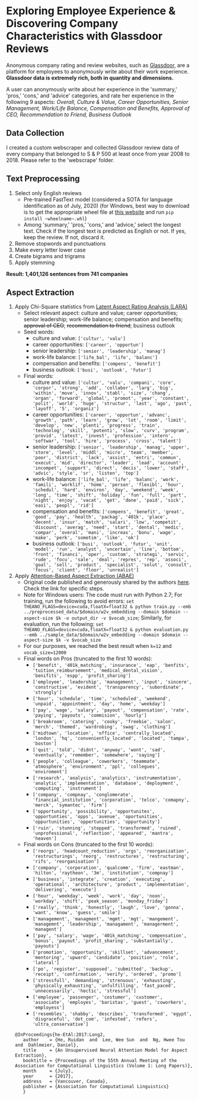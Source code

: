 # Exploring Employee Experience & Discovering Company Characteristics with Glassdoor Reviews
Anonymous company rating and review websites, such as [Glassdoor](https://www.glassdoor.com/index.htm), are a platform for employees to anonymously write about their work experience. **Glassdoor data is extremely rich, both in quantity and dimensions.**

A user can anonymously write about her experience in the 'summary,' 'pros,' 'cons,' and 'advice' categories, and rate her experience in the following 9 aspects: *Overall, Culture & Value, Career Opportunities, Senior Management, Work/Life Balance, Compensation and Benefits, Approval of CEO, Recommendation to Friend, Business Outlook*

## Data Collection
I created a custom webscraper and collected Glassdoor review data of every company that belonged to S & P 500 at least once from year 2008 to 2018.
Please refer to the 'webscrape' folder.


## Text Preprocessing
1. Select only English reviews
   - Pre-trained FastText model (considered a SOTA for language identification as of July, 2020) (for Windows, best way to download is to get the appropriate wheel file at [this website](https://www.lfd.uci.edu/~gohlke/pythonlibs/#fasttext) and run `pip install ~wheelname~.whl`)
   - Among 'summary,' 'pros,' 'cons,' and 'advice,' select the longest text. Check if the longest text is predicted as English or not. If yes, keep the review. If not, discard it.
2. Remove stopwords and punctuations
3. Make every letter lower case
4. Create bigrams and trigrams
5. Apply stemming

**Result: 1,401,126 sentences from 741 companies**


## Aspect Extraction
1. Apply Chi-Square statistics from [Latent Aspect Rating Analysis (LARA)](https://www.cs.virginia.edu/~hw5x/paper/rp166f-wang.pdf)
   - Select relevant aspect: culture and value; career opportunities; senior leadership; work-life balance; compensation and benefits; ~~approval of CEO~~; ~~recommendation to friend~~; business outlook
   - Seed words:
      - culture and value: `['cultur', 'valu']`
      - career opportunities: `['career', 'opportun']`
      - senior leadership: `['senior', 'leadership', 'manag']`
      - work-life balance: `['life_bal', 'life', 'balanc']`
      - compensation and benefits: `['compens', 'benefit']`
      - business outlook: `['busi', 'outlook', 'futur']`
   - Final words:
      - culture and value: `['cultur', 'valu', 'compani', 'core', 'corpor', 'strong', 'add', 'collabor', 'larg', 'big', 'within', 'move', 'innov', 'stabl', 'size', 'chang', 'organ', 'forward', 'global', 'promot', 'year', 'constant', 'polit', 'world', 'huge', 'structur', 'last', 'ago', 'past', 'layoff', '5', 'organiz']`
      - career opportunities: `['career', 'opportun', 'advanc', 'growth', 'path', 'learn', 'grow', 'lot', 'room', 'limit', 'develop', 'new', 'plenti', 'progress', 'train', 'technolog', 'skill', 'potenti', 'slow', 'curv', 'program', 'provid', 'latest', 'invest', 'profession', 'intern', 'softwar', 'tool', 'hire', 'process', 'cross', 'talent']`
      - senior leadership: `['senior', 'leadership', 'manag', 'upper', 'store', 'level', 'middl', 'micro', 'team', 'member', 'poor', 'district', 'lack', 'assist', 'entri', 'commun', 'execut', 'mid', 'director', 'leader', 'lead', 'account', 'incompet', 'support', 'direct', 'decis', 'lower', 'staff', 'advic', 'style', 'sr', 'listen', 'top']`
      - work-life balance: `['life_bal', 'life', 'balanc', 'work', 'famili', 'worklif', 'home', 'person', 'flexibl', 'hour', 'schedul', 'hard', 'environ', 'day', 'weekend', 'week', 'long', 'time', 'shift', 'holiday', 'fun', 'full', 'part', 'night', 'enjoy', 'vacat', 'get', 'done', 'paid', 'sick', 'easi', 'peopl', 'rid']`
      - compensation and benefits: `['compens', 'benefit', 'great', 'good', 'pay', 'health', 'packag', '401k', 'place', 'decent', 'insur', 'match', 'salari', 'low', 'competit', 'discount', 'averag', 'need', 'start', 'dental', 'medic', 'compar', 'overal', 'mani', 'increas', 'bonu', 'wage', 'make', 'perk', 'sometim', 'like', 'ok']`
      - business outlook: `['busi', 'outlook', 'futur', 'unit', 'model', 'run', 'analyst', 'uncertain', 'line', 'bottom', 'front', 'financi', 'oper', 'custom', 'strategi', 'servic', 'rude', 'focu', 'sale', 'deal', 'repres', 'rep', 'associ', 'goal', 'sell', 'product', 'specialist', 'solut', 'consult', 'focus', 'client', 'floor', 'unrealist']`
3. Apply [Attention-Based Aspect Extraction (ABAE)](https://www.aclweb.org/anthology/P17-1036.pdf)
   - Original code published and generously shared by the authors [here](https://github.com/ruidan/Unsupervised-Aspect-Extraction). Check the link for specific steps.
   - Note for Windows users: The code must run with Python 2.7; For training, run the following to avoid errors: `set THEANO_FLAGS=device=cuda,floatX=float32 & python train.py --emb ../preprocessed_data/$domain/w2v_embedding --domain $domain --aspect-size $k -o output_dir -v $vocab_size`; Similarly, for evaluation, run the following: `set THEANO_FLAGS=device=cuda,floatX=float32 & python evaluation.py --emb ../sample_data/$domain/w2v_embedding --domain $domain --aspect-size $k -v $vocab_size`
   - For our purposes, we reached the best result when `k=12` and `vocab_size=12000`
   - Final words on Pros (truncated to the first 10 words):
      - `['benefit', '401k_matching', 'insurance', 'eap', 'benfits', 'tuition_reimbursement', 'medical_dental_vision', 'benifits', 'espp', 'profit_sharing']`
      - `['employee', 'leadership', 'management', 'input', 'sincere', 'constructive', 'evident', 'transparency', 'subordinate', 'strongly']`
      - `['hour', 'schedule', 'time', 'scheduled', 'weekend', 'unpaid', 'appointment', 'day', 'home', 'weekday']`
      - `['pay', 'wage', 'salary', 'payout', 'compensation', 'rate', 'paying', 'payouts', 'commision', 'hourly']`
      - `['breakroom', 'catering', 'cooky', 'freebie', 'salon', 'merch', 'themed', 'wardrobing', 'swag', 'clothing']`
      - `['midtown', 'location', 'office', 'centrally_located', 'london', 'hq', 'conveniently_located', 'located', 'tampa', 'boston']`
      - `['quit', 'told', 'didnt', 'anyway', 'wont', 'sad', 'eventually', 'remember', 'somewhere', 'saying']`
      - `['people', 'colleague', 'coworkers', 'teammate', 'atmosphere', 'environment', 'ppl', 'collegues', 'enviroment']`
      - `['research', 'analysis', 'analytics', 'instrumentation', 'analytic', 'implementation', 'database', 'deployment', 'computing', 'instrument']`
      - `['company', 'compnay', 'conglomerate', 'financial_institution', 'corporation', 'telco', 'comapny', 'merck', 'symantec', 'firm']`
      - `['opportunity', 'possibility', 'opportunites', 'opportunties', 'opps', 'avenue', 'oportunities', 'oppurtunities', 'oppertunities', 'oppurtunity']`
      - `['ruin', 'stunning', 'stepped', 'transformed', 'ruined', 'unprofessional', 'reflection', 'appeared', 'mantra', 'heaven']`
   - Final words on Cons (truncated to the first 10 words):
      - `['reorgs', 'headcount_reduction', 'orgs', 'reorganization', 'restructurings', 'reorg', 'restructures', 'restructuring', 'rifs', 'reorganisation']`
      - `['company', 'corporation', 'qualcomm', 'firm', 'eastman', 'hilton', 'raytheon', '3m', 'institution', 'compnay']`
      - `['business', 'integrate', 'creation', 'executing', 'operational', 'architecture', 'product', 'implementation', 'delivering', 'execute']`
      - `['hour', 'weekday', 'week', 'work', 'day', 'noon', 'workday', 'shift', 'peak_season', 'monday_friday']`
      - `['really', 'think', 'honestly', 'laugh', 'love', 'gonna', 'want', 'know', 'guess', 'smile']`
      - `['management', 'managment', 'mgmt', 'mgt', 'mangement', 'managemnt', 'leadership', 'managament', 'managerment', 'managent']`
      - `['pay', 'salary', 'wage', '401k_matching', 'compensation', 'bonus', 'payout', 'profit_sharing', 'substantially', 'payouts']`
      - `['promotion', 'opportunity', 'skillset', 'advancement', 'mentoring', 'upward', 'candidate', 'position', 'role', 'lateral']`
      - `['po', 'register', 'supposed', 'submitted', 'backup', 'receipt', 'confirmation', 'verify', 'ordered', 'promo']`
      - `['stressfull', 'demanding', 'strenuous', 'exhausting', 'physically_exhausting', 'unfulfilling', 'fast_paced', 'unnecessarily', 'hectic', 'stressful']`
      - `['employee', 'passenger', 'costumer', 'customer', 'associate', 'employes', 'baristas', 'guest', 'coworkers', 'employess']`
      - `['resembles', 'shabby', 'describes', 'transformed', 'egypt', 'disgraceful', 'dot_com', 'infested', 'refers', 'ultra_conservative']`
   ```
   @InProceedings{he-EtAl:2017:Long2,
      author    = {He, Ruidan  and  Lee, Wee Sun  and  Ng, Hwee Tou  and  Dahlmeier, Daniel},
      title     = {An Unsupervised Neural Attention Model for Aspect Extraction},
      booktitle = {Proceedings of the 55th Annual Meeting of the Association for Computational Linguistics (Volume 1: Long Papers)},
      month     = {July},
      year      = {2017},
      address   = {Vancouver, Canada},
      publisher = {Association for Computational Linguistics}
      }
   ```
